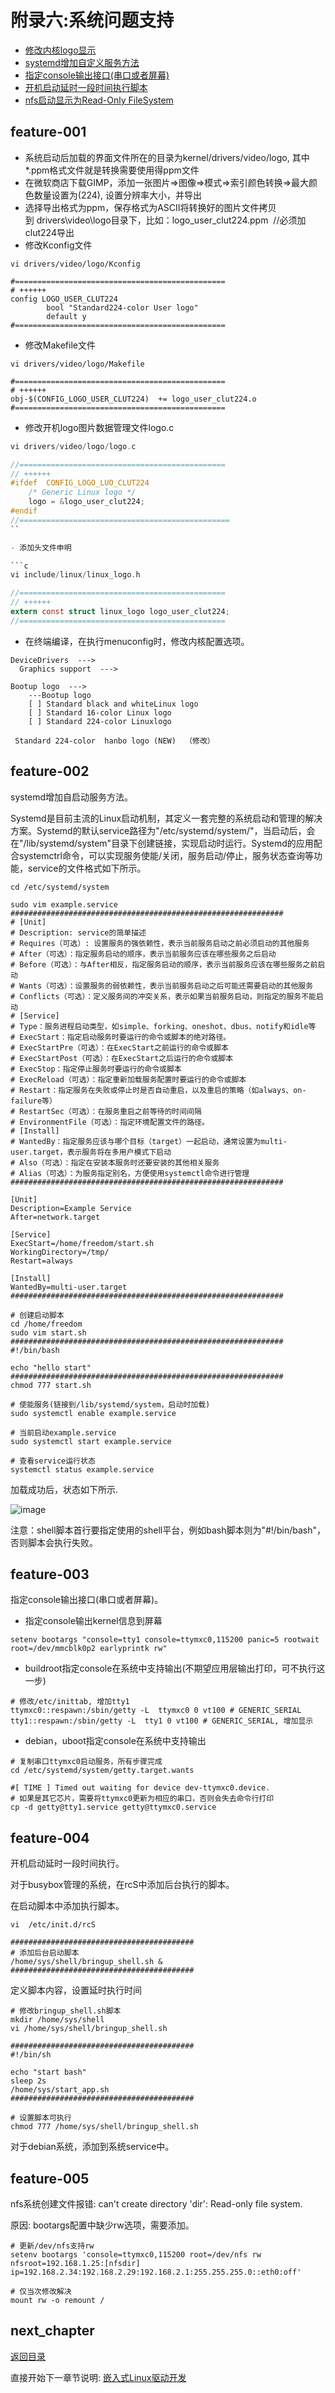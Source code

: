 # 附录六:系统问题支持

- [修改内核logo显示](#feature-001)
- [systemd增加自定义服务方法](#feature-002)
- [指定console输出接口(串口或者屏幕)](#feature-003)
- [开机启动延时一段时间执行脚本](#feature-004)
- [nfs启动显示为Read-Only FileSystem](#feature-005)

## feature-001

- 系统启动后加载的界面文件所在的目录为kernel/drivers/video/logo, 其中*.ppm格式文件就是转换需要使用得ppm文件
- 在微软商店下载GIMP，添加一张图片=>图像=>模式=>索引颜色转换=>最大颜色数量设置为(224), 设置分辨率大小，并导出
- 选择导出格式为ppm，保存格式为ASCII将转换好的图片文件拷贝到 drivers\video\logo目录下，比如：logo_user_clut224.ppm  //必须加clut224导出
- 修改Kconfig文件

```shell
vi drivers/video/logo/Kconfig

#===============================================
# ++++++
config LOGO_USER_CLUT224
        bool "Standard224-color User logo"
        default y 
#===============================================
```

- 修改Makefile文件

```shell
vi drivers/video/logo/Makefile

#===============================================
# ++++++
obj-$(CONFIG_LOGO_USER_CLUT224)  += logo_user_clut224.o
#===============================================
```

- 修改开机logo图片数据管理文件logo.c

```c
vi drivers/video/logo/logo.c

//==============================================
// ++++++
#ifdef  CONFIG_LOGO_LUO_CLUT224
    /* Generic Linux logo */
    logo = &logo_user_clut224;
#endif
//===============================================
``

- 添加头文件申明

```c
vi include/linux/linux_logo.h

//==============================================
// ++++++
extern const struct linux_logo logo_user_clut224;
//==============================================
```

- 在终端编译，在执行menuconfig时，修改内核配置选项。

```shell
DeviceDrivers  --->
  Graphics support  --->
  
Bootup logo  --->
    ---Bootup logo
    [ ] Standard black and whiteLinux logo
    [ ] Standard 16-color Linux logo
    [ ] Standard 224-color Linuxlogo
    
 Standard 224-color  hanbo logo (NEW)  （修改）
```

## feature-002

systemd增加自启动服务方法。

Systemd是目前主流的Linux启动机制，其定义一套完整的系统启动和管理的解决方案。Systemd的默认service路径为"/etc/systemd/system/"，当启动后，会在"/lib/systemd/system"目录下创建链接，实现启动时运行。Systemd的应用配合systemctrl命令，可以实现服务使能/关闭，服务启动/停止，服务状态查询等功能，service的文件格式如下所示。

```shell
cd /etc/systemd/system

sudo vim example.service
#############################################################
# [Unit]
# Description: service的简单描述
# Requires（可选）: 设置服务的强依赖性，表示当前服务启动之前必须启动的其他服务
# After（可选）：指定服务启动的顺序，表示当前服务应该在哪些服务之后启动
# Before（可选）：与After相反，指定服务启动的顺序，表示当前服务应该在哪些服务之前启动
# Wants（可选）：设置服务的弱依赖性，表示当前服务启动之后可能还需要启动的其他服务
# Conflicts（可选）：定义服务间的冲突关系，表示如果当前服务启动，则指定的服务不能启动
# [Service]
# Type：服务进程启动类型，如simple、forking、oneshot、dbus、notify和idle等
# ExecStart：指定启动服务时要运行的命令或脚本的绝对路径。
# ExecStartPre（可选）：在ExecStart之前运行的命令或脚本
# ExecStartPost（可选）：在ExecStart之后运行的命令或脚本
# ExecStop：指定停止服务时要运行的命令或脚本
# ExecReload（可选）：指定重新加载服务配置时要运行的命令或脚本
# Restart：指定服务在失败或停止时是否自动重启，以及重启的策略（如always、on-failure等）
# RestartSec（可选）：在服务重启之前等待的时间间隔
# EnvironmentFile（可选）：指定环境配置文件的路径。
# [Install]
# WantedBy：指定服务应该与哪个目标（target）一起启动，通常设置为multi-user.target，表示服务将在多用户模式下启动
# Also（可选）：指定在安装本服务时还要安装的其他相关服务
# Alias（可选）：为服务指定别名，方便使用systemctl命令进行管理
#############################################################

[Unit]
Description=Example Service
After=network.target

[Service]
ExecStart=/home/freedom/start.sh
WorkingDirectory=/tmp/
Restart=always

[Install]
WantedBy=multi-user.target
#############################################################

# 创建启动脚本
cd /home/freedom
sudo vim start.sh
#############################################################
#!/bin/bash

echo "hello start"
#############################################################
chmod 777 start.sh

# 使能服务(链接到/lib/systemd/system，启动时加载)
sudo systemctl enable example.service

# 当前启动example.service
sudo systemctl start example.service

# 查看service运行状态
systemctl status example.service
```

加载成功后，状态如下所示.

![image](./image/ch02-x6-01.png)

注意：shell脚本首行要指定使用的shell平台，例如bash脚本则为"#!/bin/bash"，否则脚本会执行失败。

## feature-003

指定console输出接口(串口或者屏幕)。

- 指定console输出kernel信息到屏幕

```shell
setenv bootargs "console=tty1 console=ttymxc0,115200 panic=5 rootwait root=/dev/mmcblk0p2 earlyprintk rw"
```

- buildroot指定console在系统中支持输出(不期望应用层输出打印，可不执行这一步)

```shell
# 修改/etc/inittab, 增加tty1
ttymxc0::respawn:/sbin/getty -L  ttymxc0 0 vt100 # GENERIC_SERIAL
tty1::respawn:/sbin/getty -L  tty1 0 vt100 # GENERIC_SERIAL, 增加显示
```

- debian，uboot指定console在系统中支持输出

```shell
# 复制串口ttymxc0启动服务，所有步骤完成
cd /etc/systemd/system/getty.target.wants

#[ TIME ] Timed out waiting for device dev-ttymxc0.device. 
# 如果是其它芯片，需要将ttymxc0更新为相应的串口，否则会失去命令行打印
cp -d getty@tty1.service getty@ttymxc0.service
```

## feature-004

开机启动延时一段时间执行。

对于busybox管理的系统，在rcS中添加后台执行的脚本。

在启动脚本中添加执行脚本。

```shell
vi  /etc/init.d/rcS

#########################################
# 添加后台启动脚本
/home/sys/shell/bringup_shell.sh &
#########################################
```

定义脚本内容，设置延时执行时间

```shell
# 修改bringup_shell.sh脚本
mkdir /home/sys/shell
vi /home/sys/shell/bringup_shell.sh

#########################################
#!/bin/sh

echo "start bash"
sleep 2s
/home/sys/start_app.sh
#########################################

# 设置脚本可执行
chmod 777 /home/sys/shell/bringup_shell.sh
```

对于debian系统，添加到系统service中。

## feature-005

nfs系统创建文件报错: can't create directory 'dir': Read-only file system.

原因: bootargs配置中缺少rw选项，需要添加。

```shell
# 更新/dev/nfs支持rw
setenv bootargs 'console=ttymxc0,115200 root=/dev/nfs rw nfsroot=192.168.1.25:[nfsdir] ip=192.168.2.34:192.168.2.29:192.168.2.1:255.255.255.0::eth0:off'

# 仅当次修改解决
mount rw -o remount /
```

## next_chapter

[返回目录](../README.md)

直接开始下一章节说明: [嵌入式Linux驱动开发](./ch03-00.driver_design.md)
